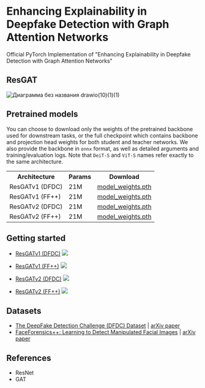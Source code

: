 # Enhancing Explainability in Deepfake Detection with Graph Attention Networks

Official PyTorch Implementation of "Enhancing Explainability in Deepfake Detection with Graph Attention Networks"

## ResGAT

![Диаграмма без названия drawio(10)(1)(1)](https://github.com/user-attachments/assets/443a652f-280c-4991-9345-c5f0e1c6897c)

## Pretrained models
You can choose to download only the weights of the pretrained backbone used for downstream tasks, or the full checkpoint which contains backbone and projection head weights for both student and teacher networks. We also provide the backbone in `onnx` format, as well as detailed arguments and training/evaluation logs. Note that `DeiT-S` and `ViT-S` names refer exactly to the same architecture.

<table>
  <tr>
    <th>Architecture</th>
    <th>Params</th>
    <th colspan="6">Download</th>
  </tr>
  
  <tr>
    <td>ResGATv1 (DFDC)</td>
    <td>21M</td>
    <td><a href="https://dl.fbaipublicfiles.com/dino/dino_deitsmall16_pretrain/dino_deitsmall16_pretrain.pth">model_weights.pth</a></td>
  </tr>
  
  <tr>
    <td>ResGATv1 (FF++)</td>
    <td>21M</td>
    <td><a href="https://dl.fbaipublicfiles.com/dino/dino_deitsmall16_pretrain/dino_deitsmall16_pretrain.pth">model_weights.pth</a></td>
  </tr>

  <tr>
    <td>ResGATv2 (DFDC)</td>
    <td>21M</td>
    <td><a href="https://dl.fbaipublicfiles.com/dino/dino_deitsmall16_pretrain/dino_deitsmall16_pretrain.pth">model_weights.pth</a></td>
  </tr>

  <tr>
    <td>ResGATv2 (FF++)</td>
    <td>21M</td>
    <td><a href="https://dl.fbaipublicfiles.com/dino/dino_deitsmall16_pretrain/dino_deitsmall16_pretrain.pth">model_weights.pth</a></td>
  </tr>

  
</table>

## Getting started
- [ResGATv1 (DFDC)](https://github.com/polimi-ispl/icpr2020dfdc/blob/master/notebook/Image%20prediction.ipynb) <a target="_blank" href="https://colab.research.google.com/drive/1V9-SdjYvzyreN5-VL_l_Q6XWRk189lp1?usp=sharing">
  <img src="https://colab.research.google.com/assets/colab-badge.svg">
</a>

- [ResGATv1 (FF++)](https://github.com/polimi-ispl/icpr2020dfdc/blob/master/notebook/Image%20prediction.ipynb) <a target="_blank" href="https://colab.research.google.com/drive/1ytDYIsETagSx7AMXba3vbwCwxl9Gp9gf?usp=sharing">
  <img src="https://colab.research.google.com/assets/colab-badge.svg">
</a>

- [ResGATv2 (DFDC)](https://github.com/polimi-ispl/icpr2020dfdc/blob/master/notebook/Video%20prediction.ipynb) <a target="_blank" href="https://colab.research.google.com/drive/12WnvmerHBNbJ49HdoH1lli_O8SwaFPjv?usp=sharing">
  <img src="https://colab.research.google.com/assets/colab-badge.svg">
</a>

- [ResGATv2 (FF++)](https://github.com/polimi-ispl/icpr2020dfdc/blob/master/notebook/Image%20prediction.ipynb) <a target="_blank" href="https://colab.research.google.com/drive/19oVKlzEr58VZfRnSq-nW8kFYuxkh3GM8?usp=sharing">
  <img src="https://colab.research.google.com/assets/colab-badge.svg">
</a>

## Datasets

- [The DeepFake Detection Challenge (DFDC) Dataset](https://www.kaggle.com/c/deepfake-detection-challenge/data) | [arXiv paper](https://arxiv.org/abs/2006.07397)
- [FaceForensics++: Learning to Detect Manipulated Facial Images](https://github.com/ondyari/FaceForensics/blob/master/dataset/README.md) | [arXiv paper](https://arxiv.org/abs/1901.08971)

## References
- ResNet
- GAT
